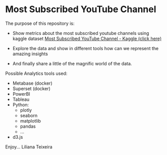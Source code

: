 # Most Subscribed YouTube Channel

The purpose of this repository is:
 - Show metrics about the most subscribed youtube channels using kaggle dataset [Most Subscribed YouTube Channel - Kaggle (click here)](https://www.kaggle.com/datasets/sukhmandeepsinghbrar/most-subscribed-youtube-channel)

 - Explore the data and show in different tools how can we represent the amazing insights

 - And finally share a little of the magnific world of the data.

Possible Analytics tools used:
 - Metabase (docker)
 - Superset (docker)
 - PowerBI
 - Tableau
 - Python:
    - plotly
    - seaborn
    - matplotlib
    - pandas
    - ...
 - d3.js

 Enjoy...
 Liliana Teixeira